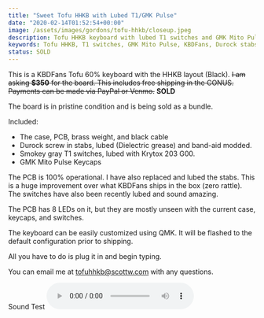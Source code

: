 ```yaml
---
title: "Sweet Tofu HHKB with Lubed T1/GMK Pulse"
date: "2020-02-14T01:52:54+00:00"
image: /assets/images/gordons/tofu-hhkb/closeup.jpeg
description: Tofu HHKB keyboard with lubed T1 switches and GMK Mito Pulse keycaps.
keywords: Tofu HHKB, T1 switches, GMK Mito Pulse, KBDFans, Durock stabs, Keyboard Bundle
status: SOLD
---
```


This is a KBDFans Tofu 60% keyboard with the HHKB layout (Black). ~~I am asking **\$350** for the board. This includes free shipping in the CONUS. Payments can be made via PayPal or Venmo.~~ **SOLD**

The board is in pristine condition and is being sold as a bundle.

Included:

- The case, PCB, brass weight, and black cable
- Durock screw in stabs, lubed (Dielectric grease) and band-aid modded.
- Smokey gray T1 switches, lubed with Krytox 203 G00.
- GMK Mito Pulse Keycaps

The PCB is 100% operational. I have also replaced and lubed the stabs. This is a huge improvement over what KBDFans ships in the box (zero rattle). The switches have also been recently lubed and sound amazing.

The PCB has 8 LEDs on it, but they are mostly unseen with the current case, keycaps, and switches.

The keyboard can be easily customized using QMK. It will be flashed to the default configuration prior to shipping.

All you have to do is plug it in and begin typing.

You can email me at tofuhhkb@scottw.com with any questions.

<div class="flex items-center justify-center">
  <span class="pl-4">Sound Test</span>
  <audio controls>
    <source src="/assets/images/gordons/tofu-hhkb/tofu_sound_2.m4a" type="audio/mp4">
    <source src="/assets/images/gordons/tofu-hhkb/tofu_sound_2.mp3" type="audio/mpeg">
  Your browser does not support the audio element.
  </audio>
</div>
